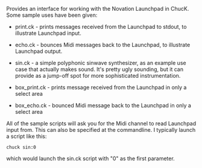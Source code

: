 Provides an interface for working with the Novation Launchpad in ChucK.  Some
sample uses have been given:

* print.ck - prints messages received from the Launchpad to stdout, to
    illustrate Launchpad input.

* echo.ck - bounces Midi messages back to the Launchpad, to illustrate Launchpad
    output.

* sin.ck - a simple polyphonic sinwave synthesizer, as an example use case that
    actually makes sound.  It's pretty ugly sounding, but it can provide as a
    jump-off spot for more sophisticated instrumentation.

* box_print.ck - prints message received from the Launchpad in only a select area

* box_echo.ck - bounced Midi message back to the Launchpad in only a select area

All of the sample scripts will ask you for the Midi channel to read Launchpad
input from.  This can also be specified at the commandline.  I typically launch
a script like this:

    chuck sin:0

which would launch the sin.ck script with "0" as the first parameter.
